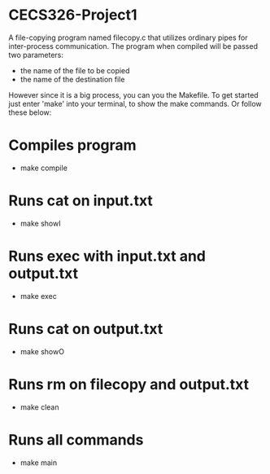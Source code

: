 # CECS326-Project1

A file-copying program named filecopy.c that utilizes ordinary pipes for inter-process communication.
The program when compiled will be passed two parameters:

- the name of the file to be copied
- the name of the destination file

However since it is a big process, you can you the Makefile.
To get started just enter 'make' into your terminal, to show the make commands.
Or follow these below:

# Compiles program

- make compile

# Runs cat on input.txt

- make showI

# Runs exec with input.txt and output.txt

- make exec

# Runs cat on output.txt

- make showO

# Runs rm on filecopy and output.txt

- make clean

# Runs all commands

- make main
